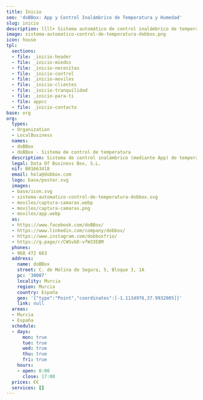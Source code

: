 ```yaml
---
title: Inicio
seo: 'doBBox: App y Control Inalámbrico de Temperatura y Humedad'
slug: inicio
description: llll➤ Sistema automático de control inalámbrico de temperatura y humedad ✅ para cámaras frigoríficas y de congelación, vitrinas, salas de elaboración, etc.
image: sistema-automatico-control-de-temperatura-dobbox.png
icon: house
tpl:
  sections:
  - file: _inicio-header
  - file: _inicio-miedos
  - file: _inicio-necesitas
  - file: _inicio-control
  - file: _inicio-moviles
  - file: _inicio-clientes
  - file: _inicio-tranquilidad
  - file: _inicio-para-ti
  - file: appcc
  - file: _inicio-contacto
base: org
org:
  types:
  - Organization
  - LocalBusiness
  names:
  - doBBox
  - doBBox - Sistema de control de temperatura
  description: Sistema de control inalámbrico (mediante App) de temperatura y humedad para cámaras frigoríficas y de congelación, vitrinas, salas de elaboración, etc.
  legal: Data Of Business Box, S.L.
  nif: B01663418
  email: hola@dobbox.com
  logo: base/poster.svg
  images:
  - base/icon.svg
  - sistema-automatico-control-de-temperatura-dobbox.svg
  - moviles/captura-camaras.webp
  - moviles/captura-camaras.png
  - moviles/app.webp
  as:
  - https://www.facebook.com/doBBox/
  - https://www.linkedin.com/company/dobbox/
  - https://www.instagram.com/dobboxfrio/
  - https://g.page/r/CWSvbD-vfW33EBM
  phones:
  - 968 472 663
  address:
    name: doBBox
    street: C. de Molina de Segura, 5, Bloque 3, 1A
    pc: '30007'
    locality: Murcia
    region: Murcia
    country: España
    geo: '{"type":"Point","coordinates":[-1.1134976,37.9932005]}'
    link: null
  areas:
  - Murcia
  - España
  schedule:
  - days:
      mon: true
      tue: true
      wed: true
      thu: true
      fri: true
    hours:
    - open: 8:00
      close: 17:00
  prices: €€
  services: []
---
```


